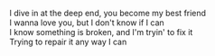 I dive in at the deep end, you become my best friend  
I wanna love you, but I don't know if I can  
I know something is broken, and I'm tryin' to fix it  
Trying to repair it any way I can
